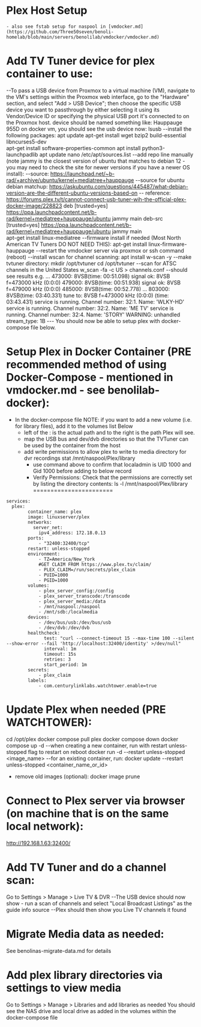 # Plex Host Setup 
	- also see fstab setup for naspool in [vmdocker.md](https://github.com/Three50seven/benoli-homelab/blob/main/servers/benolilab/vmdocker/vmdocker.md)
# Add TV Tuner device for plex container to use:
--To pass a USB device from Proxmox to a virtual machine (VM), 
	navigate to the VM's settings within the Proxmox web interface, go to the "Hardware" section, 
	and select "Add > USB Device"; then choose the specific USB device you want to passthrough by 
	either selecting it using its Vendor/Device ID or specifying the physical USB port it's 
	connected to on the Proxmox host.
device should be named something like: Hauppauge 955D
on docker vm, you should see the usb device now:
	lsusb
--install the following packages:
	apt update
	apt-get install wget bzip2 build-essential libncurses5-dev	
	apt-get install software-properties-common
	apt install python3-launchpadlib
	apt update
	nano /etc/apt/sources.list
	--add repo line manually (note jammy is the closest version of ubuntu that matches to debian 12 - you may need to check the site for newer versions if you have a newer OS install):
	--source: https://launchpad.net/~b-rad/+archive/ubuntu/kernel+mediatree+hauppauge
	--source for ubuntu debian matchup: https://askubuntu.com/questions/445487/what-debian-version-are-the-different-ubuntu-versions-based-on
	-- reference: https://forums.plex.tv/t/cannot-connect-usb-tuner-wih-the-official-plex-docker-image/228823
	deb [trusted=yes] https://ppa.launchpadcontent.net/b-rad/kernel+mediatree+hauppauge/ubuntu jammy main 
	deb-src [trusted=yes] https://ppa.launchpadcontent.net/b-rad/kernel+mediatree+hauppauge/ubuntu jammy main 	
	apt-get install linux-mediatree
	--firmware install if needed (Most North American TV Tuners DO NOT NEED THIS): apt-get install linux-firmware-hauppauge 
	--restart the vmdocker server via proxmox or ssh command (reboot)
	--install wscan for channel scanning:
	apt install w-scan -y
	--make tvtuner directory:
	mkdir /opt/tvtuner
	cd /opt/tvtuner
	--scan for ATSC channels in the United States
	w_scan -fa -c US > channels.conf
	--should see results e.g. ...
	473000: 8VSB(time: 00:51.098)         signal ok:        8VSB     f=473000 kHz (0:0:0)
	479000: 8VSB(time: 00:51.938)         signal ok:        8VSB     f=479000 kHz (0:0:0)
	485000: 8VSB(time: 00:52.778)
	...	
	803000: 8VSB(time: 03:40.331)
	tune to: 8VSB     f=473000 kHz (0:0:0) (time: 03:43.431)
	service is running. Channel number: 32:1. Name: 'WLKY-HD'
	service is running. Channel number: 32:2. Name: 'ME TV'
	service is running. Channel number: 32:4. Name: 'STORY'
	WARNING: unhandled stream_type: 1B
	---
	You should now be able to setup plex with docker-compose file below.

# Setup Plex in Docker Container (PRE recommended method of using Docker-Compose - mentioned in vmdocker.md - see benolilab-docker):

- In the docker-compose file NOTE: if you want to add a new volume (i.e. for library files), add it to the volumes list Below
	- left of the : is the actual path and to the right is the path Plex will see.  
	- map the USB bus and dev/dvb directories so that the TVTuner can be used by the container from the host
	- add write permissions to allow plex to write to media directory for dvr recordings
		stat /mnt/naspool/Plex/library
		- use command above to confirm that localadmin is UID 1000 and Gid 1000 before adding to below record
		- Verify Permissions: Check that the permissions are correctly set by listing the directory contents:
		ls -l /mnt/naspool/Plex/library
=======================
```
services:
  plex:
        container_name: plex
        image: linuxserver/plex
        networks:
          server_net:
            ipv4_address: 172.18.0.13
        ports:
            - "32400:32400/tcp"
        restart: unless-stopped
        environment:
            - TZ=America/New_York
            #GET CLAIM FROM https://www.plex.tv/claim/
            - PLEX_CLAIM=/run/secrets/plex_claim
            - PUID=1000
            - PGID=1000
        volumes:
            - plex_server_config:/config
            - plex_server_transcode:/transcode
            - plex_server_media:/data
            - /mnt/naspool:/naspool
            - /mnt/sdb:/localmedia
        devices:
            - /dev/bus/usb:/dev/bus/usb	
            - /dev/dvb:/dev/dvb
        healthcheck:
              test: "curl --connect-timeout 15 --max-time 100 --silent --show-error --fail 'http://localhost:32400/identity' >/dev/null"
              interval: 1m
              timeout: 15s
              retries: 3
              start_period: 1m
        secrets:
            - plex_claim
        labels:
            - com.centurylinklabs.watchtower.enable=true 
```

# Update Plex when needed (PRE WATCHTOWER):
cd /opt/plex
docker compose pull plex
docker compose down 
docker compose up -d
--when creating a new container, run with restart unless-stopped flag to restart on reboot
docker run -d --restart unless-stopped <image_name>
--for an existing container, run:
docker update --restart unless-stopped <container_name_or_id>
- remove old images (optional):
docker image prune

# Connect to Plex server via browser (on machine that is on the same local network):
http://192.168.1.63:32400/

# Add TV Tuner and do a channel scan:
Go to Settings > Manage > Live TV & DVR
--The USB device should now show - run a scan of channels and select "Local Broadcast Listings" as the guide info source
--Plex should then show you Live TV channels it found

# Migrate Media data as needed:
See benolinas-migrate-data.md for details

# Add plex library directories via settings to view media
Go to Settings > Manage > Libraries and add libraries as needed
You should see the NAS drive and local drive as added in the volumes within the docker-compose file
